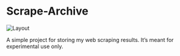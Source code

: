 # Scrape-Archive

![Layout](https://files.catbox.moe/8704a6.png)

A simple project for storing my web scraping results. It’s meant for experimental use only.
